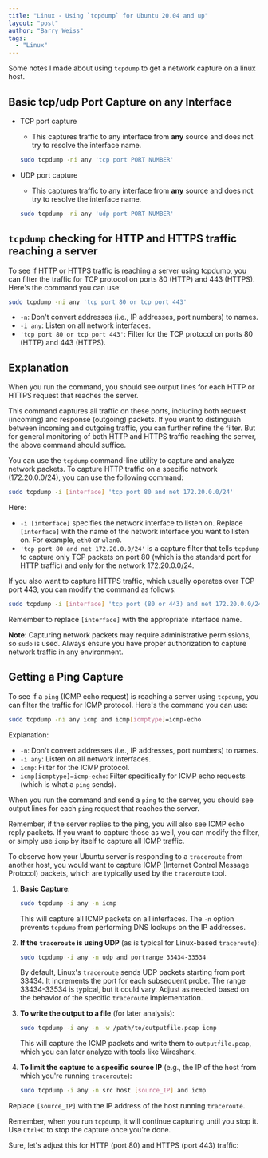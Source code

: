 ```yaml
---
title: "Linux - Using `tcpdump` for Ubuntu 20.04 and up"
layout: "post"
author: "Barry Weiss"
tags:
  - "Linux"
---
```


Some notes I made about using `tcpdump` to get a network capture on a linux host.

## Basic tcp/udp Port Capture on any Interface

- TCP port capture
  - This captures traffic to any interface from **any** source and does not try to resolve the interface name.

   ```bash
   sudo tcpdump -ni any 'tcp port PORT NUMBER'
   ```

- UDP port capture
  - This captures traffic to any interface from **any** source and does not try to resolve the interface name.

   ```bash
   sudo tcpdump -ni any 'udp port PORT NUMBER'
   ```

## `tcpdump` checking for HTTP and HTTPS traffic reaching a server

To see if HTTP or HTTPS traffic is reaching a server using tcpdump, you can filter the traffic for TCP protocol on ports 80 (HTTP) and 443 (HTTPS). Here's the command you can use:

```bash
sudo tcpdump -ni any 'tcp port 80 or tcp port 443'
```

* `-n`: Don't convert addresses (i.e., IP addresses, port numbers) to names.
* `-i any`: Listen on all network interfaces.
* `'tcp port 80 or tcp port 443'`: Filter for the TCP protocol on ports 80 (HTTP) and 443 (HTTPS).

## Explanation

When you run the command, you should see output lines for each HTTP or HTTPS request that reaches the server.

This command captures all traffic on these ports, including both request (incoming) and response (outgoing) packets. If you want to distinguish between incoming and outgoing traffic, you can further refine the filter. But for general monitoring of both HTTP and HTTPS traffic reaching the server, the
above command should suffice.

You can use the `tcpdump` command-line utility to capture and analyze network packets. To capture HTTP traffic on a specific network (172.20.0.0/24), you can use the following command:

```bash
sudo tcpdump -i [interface] 'tcp port 80 and net 172.20.0.0/24'
```

Here:

- `-i [interface]` specifies the network interface to listen on. Replace `[interface]` with the name of the network interface you want to listen on. For example, `eth0` or `wlan0`.
- `'tcp port 80 and net 172.20.0.0/24'` is a capture filter that tells `tcpdump` to capture only TCP packets on port 80 (which is the standard port for HTTP traffic) and only for the network 172.20.0.0/24.

If you also want to capture HTTPS traffic, which usually operates over TCP port 443, you can modify the command as follows:

```bash
sudo tcpdump -i [interface] 'tcp port (80 or 443) and net 172.20.0.0/24'
```

Remember to replace `[interface]` with the appropriate interface name.

**Note**: Capturing network packets may require administrative permissions, so `sudo` is used. Always ensure you have proper authorization to capture network traffic in any environment.

## Getting a Ping Capture

To see if a `ping` (ICMP echo request) is reaching a server using `tcpdump`, you can filter the traffic for ICMP protocol. Here's the command you can use:

```bash
sudo tcpdump -ni any icmp and icmp[icmptype]=icmp-echo
```

Explanation:

- `-n`: Don't convert addresses (i.e., IP addresses, port numbers) to names.
- `-i any`: Listen on all network interfaces.
- `icmp`: Filter for the ICMP protocol.
- `icmp[icmptype]=icmp-echo`: Filter specifically for ICMP echo requests (which is what a `ping` sends).

When you run the command and send a `ping` to the server, you should see output lines for each `ping` request that reaches the server.

Remember, if the server replies to the ping, you will also see ICMP echo reply packets. If you want to capture those as well, you can modify the filter, or simply use `icmp` by itself to capture all ICMP traffic.

To observe how your Ubuntu server is responding to a `traceroute` from another host, you would want to capture ICMP (Internet Control Message Protocol) packets, which are typically used by the `traceroute` tool.

1. **Basic Capture**:

   ```bash
   sudo tcpdump -i any -n icmp
   ```

   This will capture all ICMP packets on all interfaces. The `-n` option prevents `tcpdump` from performing DNS lookups on the IP addresses.

2. **If the `traceroute` is using UDP** (as is typical for Linux-based `traceroute`):

   ```bash
   sudo tcpdump -i any -n udp and portrange 33434-33534
   ```

   By default, Linux's `traceroute` sends UDP packets starting from port 33434. It increments the port for each subsequent probe. The range 33434-33534 is typical, but it could vary. Adjust as needed based on the behavior of the specific `traceroute` implementation.

3. **To write the output to a file** (for later analysis):

   ```bash
   sudo tcpdump -i any -n -w /path/to/outputfile.pcap icmp
   ```

   This will capture the ICMP packets and write them to `outputfile.pcap`, which you can later analyze with tools like Wireshark.

4. **To limit the capture to a specific source IP** (e.g., the IP of the host from which you're running `traceroute`):

   ```bash
   sudo tcpdump -i any -n src host [source_IP] and icmp
   ```

Replace `[source_IP]` with the IP address of the host running `traceroute`.

Remember, when you run `tcpdump`, it will continue capturing until you stop it. Use `Ctrl+C` to stop the capture once you're done.

Sure, let's adjust this for HTTP (port 80) and HTTPS (port 443) traffic:
